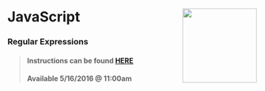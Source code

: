 # JavaScript <img align="right" src="https://github.com/Learning-Fuze/prototypes_C8/blob/assets/assets/images/logos/LF_LOGO.png?raw=true" width="150">
### Regular Expressions

>#### Instructions can be found <a href="http://learning-fuze.github.io/prototypes_C8/#/JS-REGEX" target="_blank">HERE</a>
>#### Available 5/16/2016 @ 11:00am